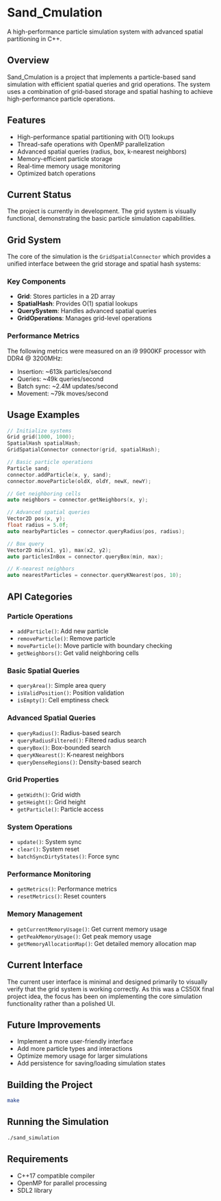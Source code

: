 # Sand_Cmulation

A high-performance particle simulation system with advanced spatial partitioning in C++.

## Overview

Sand_Cmulation is a project that implements a particle-based sand simulation with efficient spatial queries and grid operations. The system uses a combination of grid-based storage and spatial hashing to achieve high-performance particle operations.

## Features

- High-performance spatial partitioning with O(1) lookups
- Thread-safe operations with OpenMP parallelization
- Advanced spatial queries (radius, box, k-nearest neighbors)
- Memory-efficient particle storage
- Real-time memory usage monitoring
- Optimized batch operations

## Current Status

The project is currently in development. The grid system is visually functional, demonstrating the basic particle simulation capabilities.

## Grid System

The core of the simulation is the `GridSpatialConnector` which provides a unified interface between the grid storage and spatial hash systems:

### Key Components

- **Grid**: Stores particles in a 2D array
- **SpatialHash**: Provides O(1) spatial lookups
- **QuerySystem**: Handles advanced spatial queries
- **GridOperations**: Manages grid-level operations

### Performance Metrics

The following metrics were measured on an i9 9900KF processor with DDR4 @ 3200MHz:

- Insertion: ~613k particles/second
- Queries: ~49k queries/second
- Batch sync: ~2.4M updates/second
- Movement: ~79k moves/second

## Usage Examples

```cpp
// Initialize systems
Grid grid(1000, 1000);
SpatialHash spatialHash;
GridSpatialConnector connector(grid, spatialHash);

// Basic particle operations
Particle sand;
connector.addParticle(x, y, sand);
connector.moveParticle(oldX, oldY, newX, newY);

// Get neighboring cells
auto neighbors = connector.getNeighbors(x, y);

// Advanced spatial queries
Vector2D pos(x, y);
float radius = 5.0f;
auto nearbyParticles = connector.queryRadius(pos, radius);

// Box query
Vector2D min(x1, y1), max(x2, y2);
auto particlesInBox = connector.queryBox(min, max);

// K-nearest neighbors
auto nearestParticles = connector.queryKNearest(pos, 10);
```

## API Categories

### Particle Operations
- `addParticle()`: Add new particle
- `removeParticle()`: Remove particle
- `moveParticle()`: Move particle with boundary checking
- `getNeighbors()`: Get valid neighboring cells

### Basic Spatial Queries
- `queryArea()`: Simple area query
- `isValidPosition()`: Position validation
- `isEmpty()`: Cell emptiness check

### Advanced Spatial Queries
- `queryRadius()`: Radius-based search
- `queryRadiusFiltered()`: Filtered radius search
- `queryBox()`: Box-bounded search
- `queryKNearest()`: K-nearest neighbors
- `queryDenseRegions()`: Density-based search

### Grid Properties
- `getWidth()`: Grid width
- `getHeight()`: Grid height
- `getParticle()`: Particle access

### System Operations
- `update()`: System sync
- `clear()`: System reset
- `batchSyncDirtyStates()`: Force sync

### Performance Monitoring
- `getMetrics()`: Performance metrics
- `resetMetrics()`: Reset counters

### Memory Management
- `getCurrentMemoryUsage()`: Get current memory usage
- `getPeakMemoryUsage()`: Get peak memory usage
- `getMemoryAllocationMap()`: Get detailed memory allocation map

## Current Interface

The current user interface is minimal and designed primarily to visually verify that the grid system is working correctly. As this was a CS50X final project idea, the focus has been on implementing the core simulation functionality rather than a polished UI.

## Future Improvements

- Implement a more user-friendly interface
- Add more particle types and interactions
- Optimize memory usage for larger simulations
- Add persistence for saving/loading simulation states

## Building the Project

```bash
make
```

## Running the Simulation

```bash
./sand_simulation
```

## Requirements

- C++17 compatible compiler
- OpenMP for parallel processing
- SDL2 library
